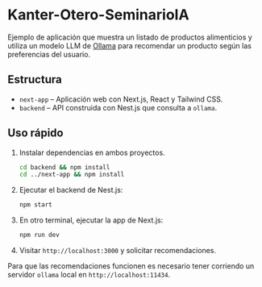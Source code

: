 # Kanter-Otero-SeminarioIA

Ejemplo de aplicación que muestra un listado de productos alimenticios y utiliza un modelo LLM de [Ollama](https://ollama.ai/) para recomendar un producto según las preferencias del usuario.

## Estructura

- `next-app` – Aplicación web con Next.js, React y Tailwind CSS.
- `backend` – API construida con Nest.js que consulta a `ollama`.

## Uso rápido

1. Instalar dependencias en ambos proyectos.
   ```bash
   cd backend && npm install
   cd ../next-app && npm install
   ```
2. Ejecutar el backend de Nest.js:
   ```bash
   npm start
   ```
3. En otro terminal, ejecutar la app de Next.js:
   ```bash
   npm run dev
   ```
4. Visitar `http://localhost:3000` y solicitar recomendaciones.

Para que las recomendaciones funcionen es necesario tener corriendo un servidor `ollama` local en `http://localhost:11434`.
